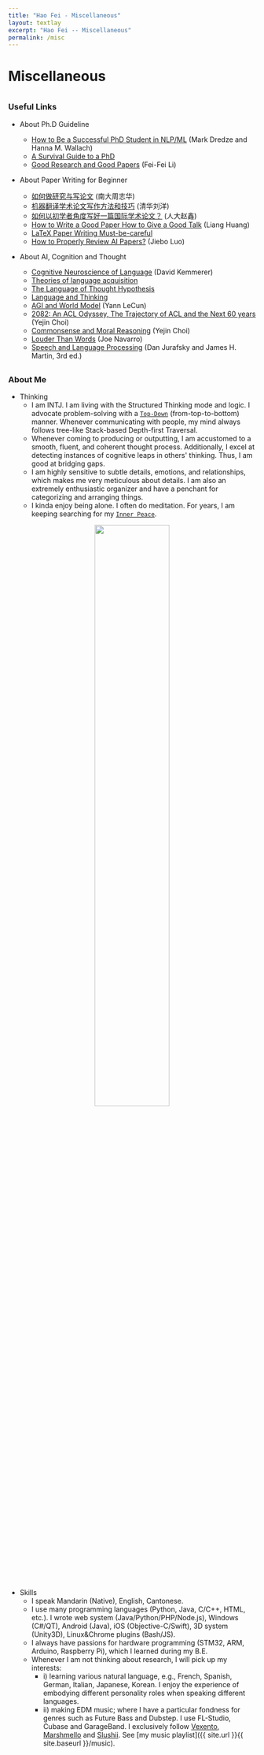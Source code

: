 ```yaml
---
title: "Hao Fei - Miscellaneous"
layout: textlay
excerpt: "Hao Fei -- Miscellaneous"
permalink: /misc
---
```


# Miscellaneous



<div style="margin-top: 35px"></div>




### Useful Links


- About Ph.D Guideline
  - [How to Be a Successful PhD Student in NLP/ML](https://people.cs.umass.edu/~wallach/how_to_be_a_successful_phd_student.pdf) (Mark Dredze and Hanna M. Wallach)
  - [A Survival Guide to a PhD](http://karpathy.github.io/2016/09/07/phd/)
  - [Good Research and Good Papers](http://qinhongwei.com/2015/03/25/Fei-fei-Li-s-advice/) (Fei-Fei Li)


- About Paper Writing for Beginner
  - [如何做研究与写论文](https://zhuanlan.zhihu.com/p/98747105) (南大周志华)
  - [机器翻译学术论⽂写作⽅法和技巧](https://nlp.csai.tsinghua.edu.cn/~ly/talks/cwmt14_tut.pdf) (清华刘洋)
  - [如何以初学者角度写好一篇国际学术论文？](https://www.zhuanzhi.ai/document/1d455d256548e478aa12840e6c30ac6b) (人大赵鑫)
  - [How to Write a Good Paper How to Give a Good Talk](https://web.engr.oregonstate.edu/~huanlian/teaching/writing/cuny-gc/how-to-paper-talk-CUNY.pdf) (Liang Huang)
  - [LaTeX Paper Writing Must-be-careful](https://www.latexstudio.net/archives/5851.html)
  - [How to Properly Review AI Papers?](https://valser.org/webinar/slide/slides/20200710/howtoproperlyreviewaipapers-200710022751.pdf) (Jiebo Luo)


- About AI, Cognition and Thought
  - [Cognitive Neuroscience of Language](https://www.routledge.com/Cognitive-Neuroscience-of-Language/Kemmerer/p/book/9781138318403) (David Kemmerer)
  - [Theories of language acquisition](https://www.montsaye.northants.sch.uk/assets/Uploads/English-Language-Summer-Work-2.pdf)
  - [The Language of Thought Hypothesis](https://plato.stanford.edu/entries/language-thought/)
  - [Language and Thinking](https://courses.lumenlearning.com/waymaker-psychology/chapter/reading-language-and-thought/)
  - [AGI and World Model](https://ai.facebook.com/blog/yann-lecun-advances-in-ai-research/) (Yann LeCun)
  - [2082: An ACL Odyssey, The Trajectory of ACL and the Next 60 years](https://www.youtube.com/watch?v=lLCEy2mu4Js) (Yejin Choi)
  - [Commonsense and Moral Reasoning](https://www.youtube.com/watch?v=KGRGrMUJd8U) (Yejin Choi)
  - [Louder Than Words](https://www.amazon.com/Louder-Than-Words-Exceptional-Intelligence/dp/0062015044) (Joe Navarro)
  - [Speech and Language Processing](https://web.stanford.edu/~jurafsky/slp3/) (Dan Jurafsky and James H. Martin, 3rd ed.)






<div style="margin-top: 30px"></div>


### About Me

- Thinking
  - I am INTJ. I am living with the Structured Thinking mode and logic.
I advocate problem-solving with a [`Top-Down`](https://www.daryllscott.com/discovery-vs-data) (from-top-to-bottom) manner.
Whenever communicating with people, my mind always follows tree-like Stack-based Depth-first Traversal.
  - Whenever coming to producing or outputting, I am accustomed to a smooth, fluent, and coherent thought process. Additionally, I excel at detecting instances of cognitive leaps in others' thinking.
  Thus, I am good at bridging gaps.
  - I am highly sensitive to subtle details, emotions, and relationships, which makes me very meticulous about details. I am also an extremely enthusiastic organizer and have a penchant for categorizing and arranging things.
  - I kinda enjoy being alone. I often do meditation. For years, I am keeping searching for my [`Inner Peace`](https://en.wikipedia.org/wiki/Inner_peace).


<p align="center">
  <img src="{{ site.url }}{{ site.baseurl }}/images/teampic/top-down.png" width="55%"/>
</p>


- Skills
  - I speak Mandarin (Native), English, Cantonese.
  - I use many programming languages (Python, Java, C/C++, HTML, etc.).
    I wrote web system (Java/Python/PHP/Node.js), Windows (C#/QT), Android (Java), iOS (Objective-C/Swift), 3D system (Unity3D), Linux&Chrome plugins (Bash/JS).
  - I always have passions for hardware programming (STM32, ARM, Arduino, Raspberry Pi), which I learned during my B.E.
  - Whenever I am not thinking about research, I will pick up my interests:
    - i) learning various natural language, e.g., French, Spanish, German, Italian, Japanese, Korean.
       I enjoy the experience of embodying different personality roles when speaking different languages.
    - ii) making EDM music; where I have a particular fondness for genres such as Future Bass and Dubstep. 
       I use FL-Studio, Cubase and GarageBand. I exclusively follow [Vexento](https://www.youtube.com/@Vexento), [Marshmello](https://www.youtube.com/@marshmello) and [Slushii](https://www.youtube.com/@SlushiiMusic). 
       See [my music playlist]({{ site.url }}{{ site.baseurl }}/music).
